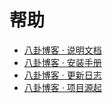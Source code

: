 # 帮助
* [八卦博客 · 说明文档](index.md)
* [八卦博客 · 安装手册](setup.md)
* [八卦博客 · 更新日志](log.md)
* [八卦博客 · 项目源起](what.md)